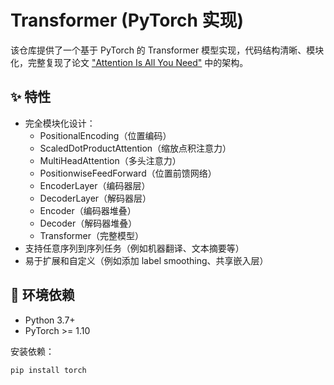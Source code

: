 # Transformer (PyTorch 实现)

该仓库提供了一个基于 PyTorch 的 Transformer 模型实现，代码结构清晰、模块化，完整复现了论文 ["Attention Is All You Need"](https://arxiv.org/abs/1706.03762) 中的架构。

## ✨ 特性
- 完全模块化设计：
  - PositionalEncoding（位置编码）
  - ScaledDotProductAttention（缩放点积注意力）
  - MultiHeadAttention（多头注意力）
  - PositionwiseFeedForward（位置前馈网络）
  - EncoderLayer（编码器层）
  - DecoderLayer（解码器层）
  - Encoder（编码器堆叠）
  - Decoder（解码器堆叠）
  - Transformer（完整模型）
- 支持任意序列到序列任务（例如机器翻译、文本摘要等）
- 易于扩展和自定义（例如添加 label smoothing、共享嵌入层）

## 📝 环境依赖
- Python 3.7+
- PyTorch >= 1.10

安装依赖：
```bash
pip install torch
